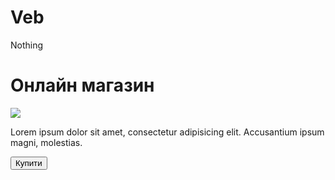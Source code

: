 # Veb
Nothing
<!DOCTYPE html>
<html lang="ua">
<head>
    <meta charset="UTF-8">
    <title>shop</title>
</head>
<body>
    <div id="main">
        <h1>Онлайн магазин</h1>
        <img src="52436595411_69a85938bb_b_502_378">
        <p>Lorem ipsum dolor sit amet, consectetur adipisicing elit. Accusantium ipsum magni, molestias.</p>
        <button id="buy">Купити</button>
    </div>
</body>
</html>

